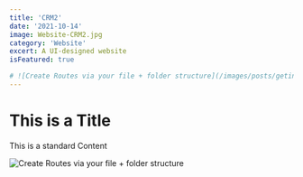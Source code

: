 ```yaml
---
title: 'CRM2'
date: '2021-10-14'
image: Website-CRM2.jpg
category: 'Website'
excert: A UI-designed website
isFeatured: true

# ![Create Routes via your file + folder structure](/images/posts/geting-started/getting-started-nextjs.png)
---
```

# This is a Title
This is a standard Content

![Create Routes via your file + folder structure](Website-CRM2.jpg)